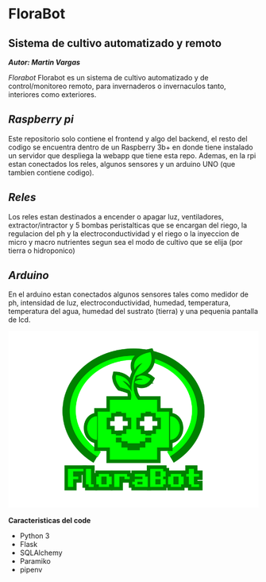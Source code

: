 # FloraBot
## Sistema de cultivo automatizado y remoto

***Autor: Martin Vargas***

*Florabot*
Florabot es un sistema de cultivo automatizado y de control/monitoreo remoto, para invernaderos o invernaculos tanto,
interiores como exteriores.

*Raspberry pi*
--
Este repositorio solo contiene el frontend y algo del backend, el resto del codigo se encuentra dentro de un Raspberry
3b+ en donde tiene instalado un servidor que despliega la webapp que tiene esta repo. Ademas, en la rpi estan conectados
los reles, algunos sensores y un arduino UNO (que tambien contiene codigo).

*Reles*
--
Los reles estan destinados a encender o apagar luz, ventiladores, extractor/intractor y 5 bombas peristalticas que se
encargan del riego, la regulacion del ph y la electroconductividad y el riego o la inyeccion de micro y macro nutrientes
segun sea el modo de cultivo que se elija (por tierra o hidroponico)

*Arduino*
--
En el arduino estan conectados algunos sensores tales como medidor de ph, intensidad de luz, electroconductividad, 
humedad, temperatura, temperatura del agua, humedad del sustrato (tierra) y una pequenia pantalla de lcd.

![image](static)

**Caracteristicas del code**
* Python 3
* Flask
* SQLAlchemy
* Paramiko
* pipenv

